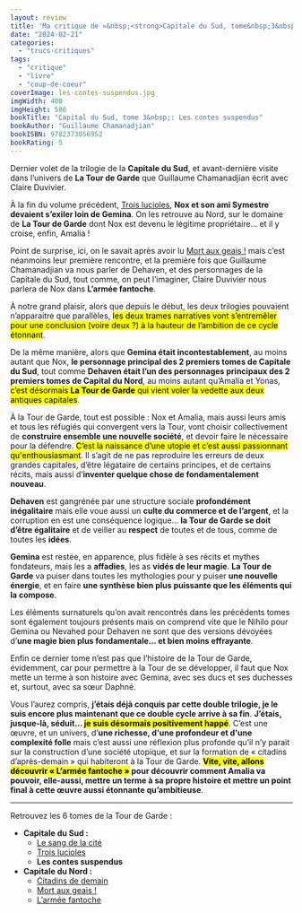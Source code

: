 ```yaml
---
layout: review
title: 'Ma critique de «&nbsp;<strong>Capitale du Sud, tome&nbsp;3&nbsp;: Les contes suspendus</strong>&nbsp;» de <em>Guillaume Chamanadjian</em>'
date: "2024-02-21"
categories: 
  - "trucs-critiques"
tags: 
  - "critique"
  - "livre"
  - "coup-de-coeur"
coverImage: les-contes-suspendus.jpg
imgWidth: 400
imgHeight: 586
bookTitle: "Capital du Sud, tome 3&nbsp;: Les contes suspendus"
bookAuthor: "Guillaume Chamanadjian"
bookISBN: 9782373056952       
bookRating: 5
---
```


Dernier volet de la trilogie de la <strong>Capitale du Sud</strong>, et avant-dernière visite dans l’univers de <strong>La Tour de Garde</strong> que Guillaume Chamanadjian écrit avec Claire Duvivier.

À la fin du volume précédent, <a href="/2024/01/ma-critique-de-capitale-du-nord-tome-2-mort-au-geais-de-claire-duvivier/">Trois lucioles</a>, <strong>Nox et son ami Symestre devaient s’exiler loin de Gemina</strong>. On les retrouve au Nord, sur le domaine de <strong>La Tour de Garde</strong> dont Nox est devenu le légitime propriétaire… et il y croise, enfin, Amalia&nbsp;!

Point de surprise, ici, on le savait après avoir lu <a href="/2024/01/ma-critique-de-capitale-du-nord-tome-2-mort-au-geais-de-claire-duvivier/">Mort aux geais&nbsp;!</a> mais c’est néanmoins leur première rencontre, et la première fois que Guillaume Chamanadjian va nous parler de Dehaven, et des personnages de la Capitale du Sud, tout comme, on peut l’imaginer, Claire Duvivier nous parlera de Nox dans <strong>L’armée fantoche</strong>.

À notre grand plaisir, alors que depuis le début, les deux trilogies pouvaient n’apparaitre que parallèles, <mark>les deux trames narratives vont s’entremêler pour une conclusion (voire deux ?) à la hauteur de l’ambition de ce cycle étonnant</mark>.

De la même manière, alors que <strong>Gemina était incontestablement</strong>, au moins autant que Nox, <strong>le personnage principal des 2 premiers tomes de Capitale du Sud</strong>, tout comme <strong>Dehaven était l’un des personnages principaux des 2 premiers tomes de Capital du Nord</strong>, au moins autant qu’Amalia et Yonas, <mark>c’est désormais <strong>La Tour de Garde</strong> qui vient voler la vedette aux deux antiques capitales</mark>.

À la Tour de Garde, tout est possible&nbsp;: Nox et Amalia, mais aussi leurs amis et tous les réfugiés qui convergent vers la Tour, vont choisir collectivement de <strong>construire ensemble une nouvelle société</strong>, et devoir faire le nécessaire pour la défendre. <mark>C’est la naissance d’une utopie et c’est aussi passionnant qu'enthousiasmant</mark>. Il s’agit de ne pas reproduire les erreurs de deux grandes capitales, d’être légataire de certains principes, et de certains récits, mais aussi d’<strong>inventer quelque chose de fondamentalement nouveau</strong>.

<strong>Dehaven</strong> est gangrénée par une structure sociale <strong>profondément inégalitaire</strong> mais elle voue aussi un <strong>culte du commerce et de l’argent</strong>, et la corruption en est une conséquence logique… <strong>la Tour de Garde se doit d’être égalitaire</strong> et de veiller au <strong>respect</strong> de toutes et de tous, comme de toutes les <strong>idées</strong>.

<strong>Gemina</strong> est restée, en apparence, plus fidèle à ses récits et mythes fondateurs, mais les a <strong>affadies</strong>, les as <strong>vidés de leur magie</strong>. <strong>La Tour de Garde</strong> va puiser dans toutes les mythologies pour y puiser <strong>une nouvelle énergie</strong>, et en faire <strong>une synthèse bien plus puissante que les éléments qui la compose</strong>.

Les éléments surnaturels qu’on avait rencontrés dans les précédents tomes sont également toujours présents mais on comprend vite que le Nihilo pour Gemina ou Nevahed pour Dehaven ne sont que des versions dévoyées d’<strong>une magie bien plus fondamentale… et bien moins effrayante</strong>.

Enfin ce dernier tome n’est pas que l’histoire de la Tour de Garde, évidemment, car pour permettre à la Tour de se développer, il faut que Nox mette un terme à son histoire avec Gemina, avec ses ducs et ses duchesses et, surtout, avec sa sœur Daphné.

Vous l’aurez compris, <strong>j’étais déjà conquis par cette double trilogie, je le suis encore plus maintenant que ce double cycle arrive à sa fin</strong>. <strong>J’étais, jusque-là, séduit… <mark>je suis désormais positivement happé</mark></strong>. C’est une œuvre, et un univers, d’<strong>une richesse, d'une profondeur et d'une complexité folle</strong> mais c’est aussi une réflexion plus profonde qu’il n’y parait sur la construction d’une société utopique, et sur la formation de «&nbsp;citadins d’après-demain&nbsp;» qui habiteront à la Tour de Garde. <strong><mark>Vite, vite, allons découvrir «&nbsp;L’armée fantoche&nbsp;»</mark> pour découvrir comment Amalia va pouvoir, elle-aussi, mettre un terme à sa propre histoire et mettre un point final à cette œuvre aussi étonnante qu’ambitieuse</strong>.

* * *

Retrouvez les 6 tomes de la Tour de Garde&nbsp;:
<ul>
  <li>
    <strong>Capitale du Sud&nbsp;:</strong>
    <ul>
      <li><a href="/2022/02/ma-critique-de-le-sang-de-la-cite-capitale-du-sud-de-guillaume-chamanadjian/">Le sang de la cité</a></li>
      <li><a href="/2024/01/ma-critique-de-capitale-du-sud-tome-2-trois-lucioles-de-guillaume-chamanadjian/">Trois lucioles</a></li>
      <li><strong>Les contes suspendus</strong></li>
    </ul>
  </li>
  <li>
    <strong>Capitale du Nord&nbsp;:</strong>
    <ul>
      <li><a href="/2023/11/ma-critique-de-capital-du-nord-tome-1-citadins-de-demain-de-claire-duviver/">Citadins de demain</a></li>
      <li><a href="/2024/01/ma-critique-de-capitale-du-nord-tome-2-mort-au-geais-de-claire-duvivier/">Mort aux geais&nbsp;!</a></li>
      <li><a href="/2024/03/ma-critique-de-capitale-du-nord-tome-3-l-armee-fantoche-de-claire-duvivier/">L’armée fantoche</a></li>
    </ul>
  </li>
</ul>
